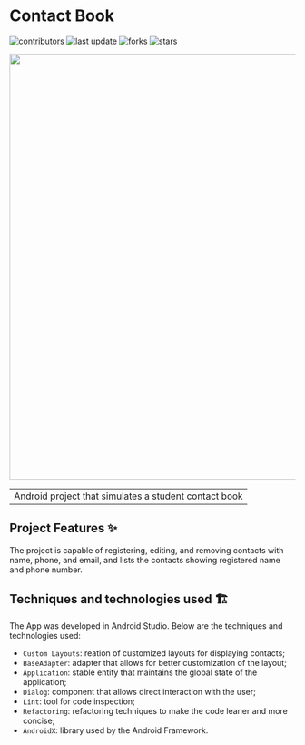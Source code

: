 # Contact Book
<p >
  <a href="https://github.com/edegan-furb/Android-Fundamentals/graphs/contributors">
    <img src="https://img.shields.io/github/contributors/edegan-furb/Android-Fundamentals" alt="contributors" />
  </a>
  <a href="">
    <img src="https://img.shields.io/github/last-commit/edegan-furb/Android-Fundamentals" alt="last update" />
  </a>
  <a href="https://github.com/edegan-furb/Android-Fundamentals/network/members">
    <img src="https://img.shields.io/github/forks/edegan-furb/Android-Fundamentals" alt="forks" />
  </a>
  <a href="https://github.com/edegan-furb/Android-Fundamentals/stargazers">
    <img src="https://img.shields.io/github/stars/edegan-furb/Android-Fundamentals" alt="stars" />
  </a>
</p>

<p>
    <img src="https://www.android.com/static/2016/img/aife/homepage/history/2019_pt_br_1x.jpg" width="750"/>
</p >

<table>
  <tr>
    <td>
      Android project that simulates a student contact book
    </td>
  </tr>
</table>

## Project Features ✨

The project is capable of registering, editing, and removing contacts with name, phone, and email, and lists the contacts showing registered name and phone number.

## Techniques and technologies used 🏗️

The App was developed in Android Studio. Below are the techniques and technologies used:

- `Custom Layouts`: reation of customized layouts for displaying contacts;
- `BaseAdapter`: adapter that allows for better customization of the layout;
- `Application`: stable entity that maintains the global state of the application;
- `Dialog`: component that allows direct interaction with the user;
- `Lint`: tool for code inspection;
- `Refactoring`: refactoring techniques to make the code leaner and more concise;
- `AndroidX`: library used by the Android Framework.
